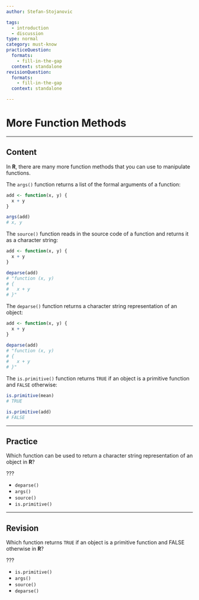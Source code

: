 ```yaml
---
author: Stefan-Stojanovic

tags:
  - introduction
  - discussion
type: normal
category: must-know
practiceQuestion:
  formats:
    - fill-in-the-gap
  context: standalone
revisionQuestion:
  formats:
    - fill-in-the-gap
  context: standalone

---
```


# More Function Methods

---

## Content

In **R**, there are many more function methods that you can use to manipulate functions.

The `args()` function returns a list of the formal arguments of a function:
```r
add <- function(x, y) {
  x + y
}

args(add)
# x, y
```

The `source()` function reads in the source code of a function and returns it as a character string:
```r
add <- function(x, y) {
  x + y
}

deparse(add)
# "function (x, y) 
# {
#   x + y
# }"
```

The `deparse()` function returns a character string representation of an object:
```r
add <- function(x, y) {
  x + y
}

deparse(add)
# "function (x, y) 
# {
#   x + y
# }"
```

The `is.primitive()` function returns `TRUE` if an object is a primitive function and `FALSE` otherwise:
```r
is.primitive(mean)
# TRUE

is.primitive(add)
# FALSE
```

---
## Practice

Which function can be used to return a character string representation of an object in **R**?

???

- `deparse()`
- `args()`
- `source()`
- `is.primitive()`

---
## Revision

Which function returns `TRUE` if an object is a primitive function and FALSE otherwise in **R**?

???

- `is.primitive()`
- `args()`
- `source()`
- `deparse()`